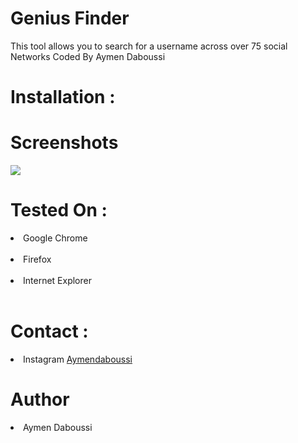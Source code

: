 
<h1>Genius Finder</h1>

This tool allows you to search for a username across over 75 social Networks Coded By Aymen Daboussi

<h1> Installation : </h1>

<h1>Screenshots </h1>

<img src="https://i.ibb.co/zsJM0Yp/Budget.jpg" >

<h1> Tested On :</h1>

<li> Google Chrome </li> <br>
<li> Firefox </li> <br>
<li> Internet Explorer </li> <br>

<h1> Contact : </h1>

<li> Instagram <a href="https://www.instagram.com/aymendaboussi"> Aymendaboussi </a> </li>

<h1> Author </h1>
<li> Aymen Daboussi </li>

